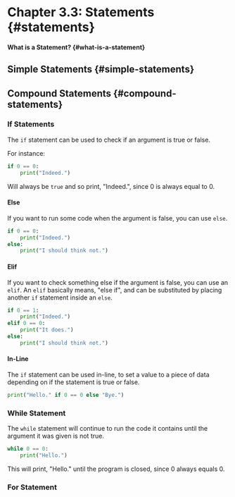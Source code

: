 # Chapter 3.3: Statements {#statements}

#### What is a Statement? {#what-is-a-statement}

## Simple Statements {#simple-statements}

## Compound Statements {#compound-statements}

### If Statements

The `if` statement can be used to check if an argument is true or false.

For instance:

```py
if 0 == 0:
    print("Indeed.")
```

Will always be `true` and so print, "Indeed.", since 0 is always equal to 0.

#### Else

If you want to run some code when the argument is false, you can use `else`.

```py
if 0 == 0:
    print("Indeed.")
else:
    print("I should think not.")
```

#### Elif

If you want to check something else if the argument is false, you can use an `elif`. An `elif` basically means, "else if", and can be substituted by placing another `if` statement inside an `else`.

```py
if 0 == 1:
    print("Indeed.")
elif 0 == 0:
    print("It does.")
else:
    print("I should think not.")
```

#### In-Line

The `if` statement can be used in-line, to set a value to a piece of data depending on if the statement is true or false.

```py
print("Hello." if 0 == 0 else "Bye.")
```

### While Statement

The `while` statement will continue to run the code it contains until the argument it was given is not true.

```py
while 0 == 0:
    print("Hello.")
```

This will print, "Hello." until the program is closed, since 0 always equals 0.

### For Statement




